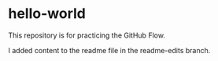 # hello-world
This repository is for practicing the GitHub Flow.

I added content to the readme file in the readme-edits branch.
